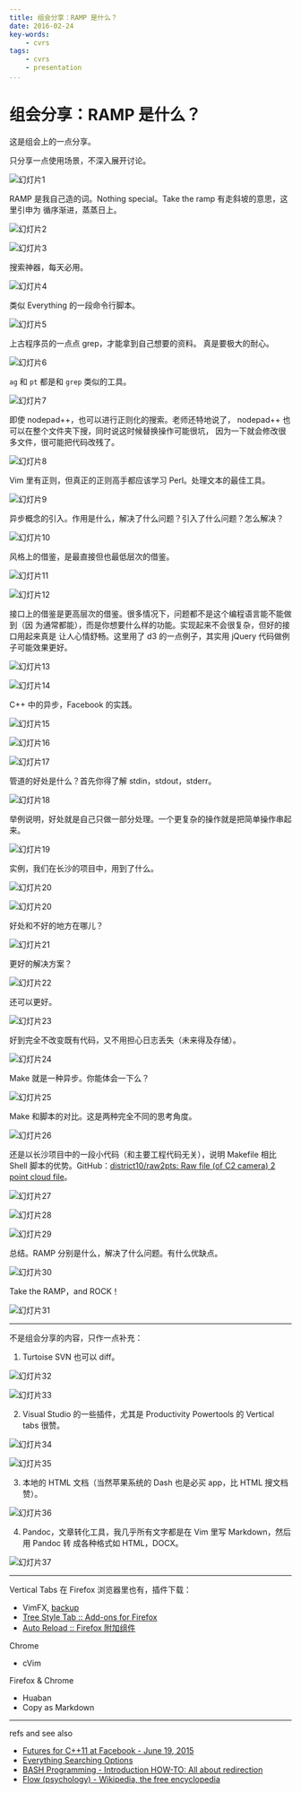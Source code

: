 ```yaml
---
title: 组会分享：RAMP 是什么？
date: 2016-02-24
key-words:
    - cvrs
tags:
    - cvrs
    - presentation
...
```


组会分享：RAMP 是什么？
======================

<!--
cssfile:
    - asciinema-player.css
jsfile:
    - asciinema-player.js
before-after: |
    <script>
        asciinema_player.core.CreatePlayer('player-container', 'demo.json');
    </script>
[asciinema - Record and share your terminal sessions, the right way](https://asciinema.org/)
<div id="player-container"></div>
-->

这是组会上的一点分享。

只分享一点使用场景，不深入展开讨论。

![幻灯片1](http://whudoc.qiniudn.com/ramp/幻灯片1.JPG)

RAMP 是我自己造的词。Nothing special。Take the ramp 有走斜坡的意思，这里引申为
循序渐进，蒸蒸日上。

![幻灯片2](http://whudoc.qiniudn.com/ramp/幻灯片2.JPG)

![幻灯片3](http://whudoc.qiniudn.com/ramp/幻灯片3.JPG)

搜索神器，每天必用。

![幻灯片4](http://whudoc.qiniudn.com/ramp/幻灯片4.JPG)

类似 Everything 的一段命令行脚本。

![幻灯片5](http://whudoc.qiniudn.com/ramp/幻灯片5.JPG)

上古程序员的一点点 grep，才能拿到自己想要的资料。
真是要极大的耐心。

![幻灯片6](http://whudoc.qiniudn.com/ramp/幻灯片6.JPG)

`ag` 和 `pt` 都是和 `grep` 类似的工具。

![幻灯片7](http://whudoc.qiniudn.com/ramp/幻灯片7.JPG)

即使 nodepad++，也可以进行正则化的搜索。老师还特地说了，
nodepad++ 也可以在整个文件夹下搜，同时说这时候替换操作可能很坑，
因为一下就会修改很多文件，很可能把代码改残了。

![幻灯片8](http://whudoc.qiniudn.com/ramp/幻灯片8.JPG)

Vim 里有正则，但真正的正则高手都应该学习 Perl。处理文本的最佳工具。

![幻灯片9](http://whudoc.qiniudn.com/ramp/幻灯片9.JPG)

异步概念的引入。作用是什么，解决了什么问题？引入了什么问题？怎么解决？

![幻灯片10](http://whudoc.qiniudn.com/ramp/幻灯片10.JPG)

风格上的借鉴，是最直接但也最低层次的借鉴。

![幻灯片11](http://whudoc.qiniudn.com/ramp/幻灯片11.JPG)

![幻灯片12](http://whudoc.qiniudn.com/ramp/幻灯片12.JPG)

接口上的借鉴是更高层次的借鉴。很多情况下，问题都不是这个编程语言能不能做到（因
为通常都能），而是你想要什么样的功能。实现起来不会很复杂，但好的接口用起来真是
让人心情舒畅。这里用了 d3 的一点例子，其实用 jQuery 代码做例子可能效果更好。

![幻灯片13](http://whudoc.qiniudn.com/ramp/幻灯片13.JPG)

![幻灯片14](http://whudoc.qiniudn.com/ramp/幻灯片14.JPG)

C++ 中的异步，Facebook 的实践。

![幻灯片15](http://whudoc.qiniudn.com/ramp/幻灯片15.JPG)

![幻灯片16](http://whudoc.qiniudn.com/ramp/幻灯片16.JPG)

![幻灯片17](http://whudoc.qiniudn.com/ramp/幻灯片17.JPG)

管道的好处是什么？首先你得了解 stdin，stdout，stderr。

![幻灯片18](http://whudoc.qiniudn.com/ramp/幻灯片18.JPG)

举例说明，好处就是自己只做一部分处理。一个更复杂的操作就是把简单操作串起来。

![幻灯片19](http://whudoc.qiniudn.com/ramp/幻灯片19.JPG)

实例，我们在长沙的项目中，用到了什么。

![幻灯片20](http://whudoc.qiniudn.com/ramp/幻灯片20.JPG)

![幻灯片20](http://whudoc.qiniudn.com/ramp/幻灯片20.JPG)

好处和不好的地方在哪儿？

![幻灯片21](http://whudoc.qiniudn.com/ramp/幻灯片21.JPG)

更好的解决方案？

![幻灯片22](http://whudoc.qiniudn.com/ramp/幻灯片22.JPG)

还可以更好。

![幻灯片23](http://whudoc.qiniudn.com/ramp/幻灯片23.JPG)

好到完全不改变既有代码，又不用担心日志丢失（未来得及存储）。

![幻灯片24](http://whudoc.qiniudn.com/ramp/幻灯片24.JPG)

Make 就是一种异步。你能体会一下么？

![幻灯片25](http://whudoc.qiniudn.com/ramp/幻灯片25.JPG)

Make 和脚本的对比。这是两种完全不同的思考角度。

![幻灯片26](http://whudoc.qiniudn.com/ramp/幻灯片26.JPG)

还是以长沙项目中的一段小代码（和主要工程代码无关），说明 Makefile 相比
Shell 脚本的优势。GitHub：[district10/raw2pts: Raw file (of C2 camera) 2 point cloud file](https://github.com/district10/raw2pts)。

![幻灯片27](http://whudoc.qiniudn.com/ramp/幻灯片27.JPG)

![幻灯片28](http://whudoc.qiniudn.com/ramp/幻灯片28.JPG)

![幻灯片29](http://whudoc.qiniudn.com/ramp/幻灯片29.JPG)

总结。RAMP 分别是什么，解决了什么问题。有什么优缺点。

![幻灯片30](http://whudoc.qiniudn.com/ramp/幻灯片30.JPG)

Take the RAMP，and ROCK！

![幻灯片31](http://whudoc.qiniudn.com/ramp/幻灯片31.JPG)

---

不是组会分享的内容，只作一点补充：

1. Turtoise SVN 也可以 diff。

![幻灯片32](http://whudoc.qiniudn.com/ramp/幻灯片32.JPG)

![幻灯片33](http://whudoc.qiniudn.com/ramp/幻灯片33.JPG)

2. Visual Studio 的一些插件，尤其是 Productivity Powertools
的 Vertical tabs 很赞。

![幻灯片34](http://whudoc.qiniudn.com/ramp/幻灯片34.JPG)

![幻灯片35](http://whudoc.qiniudn.com/ramp/幻灯片35.JPG)

3. 本地的 HTML 文档（当然苹果系统的 Dash 也是必买 app，比 HTML 搜文档赞）。

![幻灯片36](http://whudoc.qiniudn.com/ramp/幻灯片36.JPG)

4. Pandoc，文章转化工具，我几乎所有文字都是在 Vim 里写 Markdown，然后用 Pandoc 转
成各种格式如 HTML，DOCX。

![幻灯片37](http://whudoc.qiniudn.com/ramp/幻灯片37.JPG)

---

Vertical Tabs 在 Firefox 浏览器里也有，插件下载：

-   VimFX, [backup](http://whudoc.qiniudn.com/2016/VimFx@akhodakivskiy.github.com.xpi)
-   [Tree Style Tab :: Add-ons for Firefox](https://addons.mozilla.org/en-US/firefox/addon/tree-style-tab/)
-   [Auto Reload :: Firefox 附加组件](https://addons.mozilla.org/zh-CN/firefox/addon/auto-reload/?src=api)

Chrome

-   cVim

Firefox & Chrome

-   Huaban
-   Copy as Markdown

---

refs and see also

-   [Futures for C++11 at Facebook - June 19, 2015](https://code.facebook.com/posts/1661982097368498)
-   [Everything Searching Options](http://www.voidtools.com/support/everything/searching/)
-   [BASH Programming - Introduction HOW-TO: All about redirection](http://tldp.org/HOWTO/Bash-Prog-Intro-HOWTO-3.html)
-   [Flow (psychology) - Wikipedia, the free encyclopedia](https://en.wikipedia.org/wiki/Flow_(psychology))
